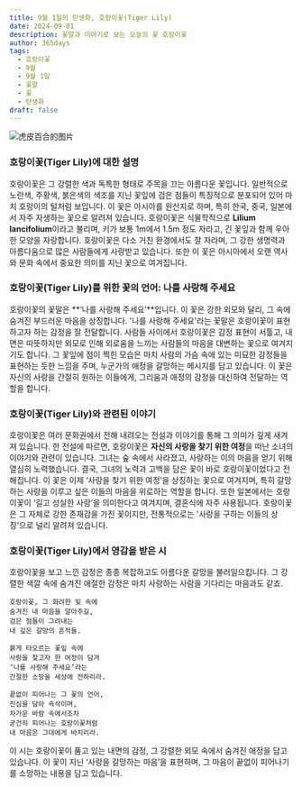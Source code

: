 ```yaml
---
title: 9월 1일의 탄생화, 호랑이꽃(Tiger Lily)
date: 2024-09-01
description: 꽃말과 이야기로 보는 오늘의 꽃 호랑이꽃
author: 365days
tags:
  - 호랑이꽃
  - 9월
  - 9월 1일
  - 꽃말
  - 꽃
  - 탄생화
draft: false
---
```


![虎皮百合的图片](https://cdn.pixabay.com/photo/2020/07/10/12/20/lily-5390522_960_720.jpg#center)


### 호랑이꽃(Tiger Lily)에 대한 설명

호랑이꽃은 그 강렬한 색과 독특한 형태로 주목을 끄는 아름다운 꽃입니다. 일반적으로 노란색, 주황색, 붉은색의 색조를 지닌 꽃잎에 검은 점들이 특징적으로 분포되어 있어 마치 호랑이의 털처럼 보입니다. 이 꽃은 아시아를 원산지로 하며, 특히 한국, 중국, 일본에서 자주 자생하는 꽃으로 알려져 있습니다. 호랑이꽃은 식물학적으로 **Lilium lancifolium**이라고 불리며, 키가 보통 1m에서 1.5m 정도 자라고, 긴 꽃잎과 함께 우아한 모양을 자랑합니다. 호랑이꽃은 다소 거친 환경에서도 잘 자라며, 그 강한 생명력과 아름다움으로 많은 사람들에게 사랑받고 있습니다. 또한 이 꽃은 아시아에서 오랜 역사와 문화 속에서 중요한 의미를 지닌 꽃으로 여겨집니다.

### 호랑이꽃(Tiger Lily)를 위한 꽃의 언어: 나를 사랑해 주세요

호랑이꽃의 꽃말은 **‘나를 사랑해 주세요’**입니다. 이 꽃은 강한 외모와 달리, 그 속에 숨겨진 부드러운 마음을 상징합니다. '나를 사랑해 주세요'라는 꽃말은 호랑이꽃이 표현하고자 하는 감정을 잘 전달합니다. 사람들 사이에서 호랑이꽃은 감정 표현이 서툴고, 내면은 따뜻하지만 외모로 인해 외로움을 느끼는 사람들의 마음을 대변하는 꽃으로 여겨지기도 합니다. 그 꽃잎에 점이 찍힌 모습은 마치 사람의 가슴 속에 있는 미묘한 감정들을 표현하는 듯한 느낌을 주며, 누군가의 애정을 갈망하는 메시지를 담고 있습니다. 이 꽃은 자신의 사랑을 간절히 원하는 이들에게, 그리움과 애정의 감정을 대신하여 전달하는 역할을 합니다.

### 호랑이꽃(Tiger Lily)와 관련된 이야기

호랑이꽃은 여러 문화권에서 전해 내려오는 전설과 이야기를 통해 그 의미가 깊게 새겨져 있습니다. 한 전설에 따르면, 호랑이꽃은 **자신의 사랑을 찾기 위한 여정**을 떠난 소녀의 이야기와 관련이 있습니다. 그녀는 숲 속에서 사라졌고, 사랑하는 이의 마음을 얻기 위해 열심히 노력했습니다. 결국, 그녀의 노력과 고백을 담은 꽃이 바로 호랑이꽃이었다고 전해집니다. 이 꽃은 이제 ‘사랑을 찾기 위한 여정’을 상징하는 꽃으로 여겨지며, 특히 갈망하는 사랑을 이루고 싶은 이들의 마음을 위로하는 역할을 합니다. 또한 일본에서는 호랑이꽃이 ‘길고 성실한 사랑’을 의미한다고 여겨지며, 결혼식에 자주 사용됩니다. 호랑이꽃은 그 자체로 강한 존재감을 가진 꽃이지만, 전통적으로는 '사랑을 구하는 이들의 상징'으로 널리 알려져 있습니다.

### 호랑이꽃(Tiger Lily)에서 영감을 받은 시

호랑이꽃을 보고 느낀 감정은 종종 복잡하고도 아름다운 갈망을 불러일으킵니다. 그 강렬한 색깔 속에 숨겨진 애절한 감정은 마치 사랑하는 사람을 기다리는 마음과도 같죠.

```
호랑이꽃, 그 화려한 빛 속에
숨겨진 내 마음을 알아주길,
검은 점들이 그려내는
내 깊은 갈망의 흔적들.

붉게 타오르는 꽃잎 속에
사랑을 찾고자 한 여정이 담겨
‘나를 사랑해 주세요’라는
간절한 소망을 세상에 전하리라.

끝없이 피어나는 그 꽃의 언어,
진심을 담아 속삭이며,
차가운 바람 속에서조차
굳건히 피어나는 호랑이꽃처럼
내 마음은 그대에게 바치리라.
```

이 시는 호랑이꽃이 품고 있는 내면의 감정, 그 강렬한 외모 속에서 숨겨진 애정을 담고 있습니다. 이 꽃이 지닌 ‘사랑을 갈망하는 마음’을 표현하며, 그 마음이 끝없이 피어나기를 소망하는 내용을 담고 있습니다.